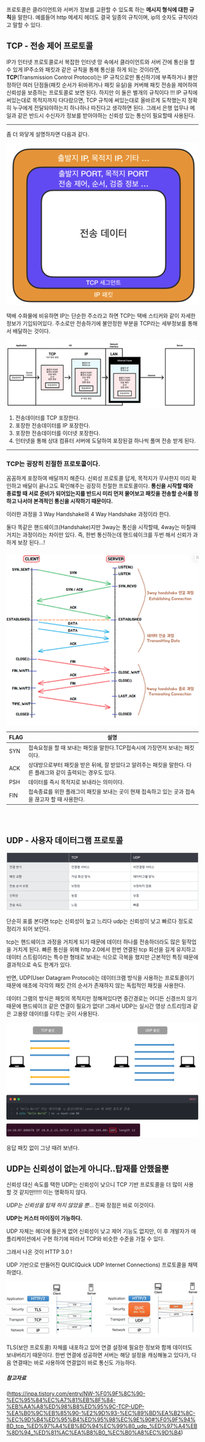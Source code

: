 

프로토콜은 클라이언트와 서버가 정보를 교환할 수 있도록 하는 **메시지 형식에 대한 규칙**을 말한다.
예를들어 http 메세지 헤더도 결국 일종의 규칙이며, ip의 숫자도 규칙이라고 말할 수 있다.

## TCP - 전송 제어 프로토콜


IP가 인터넷 프로토콜로서 복잡한 인터넷 망 속에서 클라이언트와 서버 간에 통신을 할 수 있게 IP주소와 패킷과 같은 규칙을 통해 통신을 하게 되는 것이라면,
**TCP**(Transmission Control Protocol)는 IP 규칙으로만 통신하기에 부족하거나 불안정하던 여러 단점들(패킷 순서가 뒤바뀌거나 패킷 유실)을 커버해
패킷 전송을 제어하여 신뢰성을 보증하는 프로토콜로 보면 된다.
하지만 이 둘은 별개의 규칙이다 !!!
IP 규칙에 써있는대로 목적지까지 다다랐으면, TCP 규칙에 써있는대로 올바르게 도착했는지 정확히 누구에게 전달되야하는지 하나하나 따진다고 생각하면 된다. 그래서 은행 업무나 메일과 같은 반드시 수신자가 정보를 받아야하는 신뢰성 있는 통신이 필요할때 사용된다.

---

좀 더 와닿게 설명하자면 다음과 같다.

![alt text](img/img.png)

택배 수화물에 비유하면 IP는 단순한 주소라고 하면 TCP는 택배 스티커와 같이 자세한 정보가 기입되어있다.
주소로만 전송하기에 불안정한 부분을 TCP라는 세부정보를 통해서 배달하는 것이다.


![alt text](img/img1.png)

1) 전송데이터를 TCP 포장한다.
2) 포장한 전송데이터를 IP 포장한다.
3) 포장한 전송데이터를 이더넷 포장한다.
4) 인터넷을 통해 상대 컴퓨터 서버에 도달하여 포장된걸 하나씩 풀며 전송 받게 된다.

---
### TCP는 굉장히 친절한 프로토콜이다.
꼼꼼하게 포장하여 배달까지 해준다.
신뢰성 프로토콜 답게, 목적지가 무사한지 미리 확인하고 배달이 끝나고도 확인해주는 굉장히 친절한 프로토콜이다.
**통신을 시작할 때와 종료할 때 서로 준비가 되어있는지를 반드시 미리 먼저 물어보고 패킷을 전송할 순서를 정하고 나서야 본격적인 통신을 시작하기 때문이다.**

이러한 과정을 3 Way Handshake와 4 Way Handshake 과정이라 한다.

둘다 똑같은 핸드쉐이크(Handshake)지만 3way는 통신을 시작할때, 4way는 마칠때 거치는 과정이라는 차이만 있다.
즉, 한번 통신하는데 핸드쉐이크를 두번 해서 신뢰가 과하게 보장 된다...!

![alt text](img/img2.png)

|FLAG|설명|
|---|---|
|SYN|접속요청을 할 때 보내는 패킷을 말한다.TCP접속시에 가장먼저 보내는 패킷이다.|
|ACK|상대방으로부터 패킷을 받은 뒤에, 잘 받았다고 알려주는 패킷을 말한다. 다른 플래그와 같이 출력되는 경우도 있다.|
|PSH|데이터를 즉시 목적지로 보내라는 의미이다.|
|FIN|접속종료를 위한 플래그이 패킷을 보내는 곳이 현재 접속하고 있는 곳과 접속을 끊고자 할 때 사용한다.|

<br></br>


## UDP - 사용자 데이터그램 프로토콜

![alt text](img/img3.png)

단순히 표를 본다면 tcp는 신뢰성이 높고 느리다 udp는 신뢰성이 낮고 빠르다 정도로 정리가 되어 보인다.

tcp는 핸드쉐이크 과정을 거치게 되기 때문에 데이터 하나를 전송하더라도 많은 밑작업을 거치게 된다.
빠른 통신을 위해 http 2.0에서 한번 연결된 tcp 회선을 길게 유지하고 데이터 스트림이라는 특수한 형태로 보내는 식으로 극복을 했지만 근본적인 특징 때문에 결과적으로 속도 한계가 있다.

반면, UDP(User Datagram Protocol)는 데이터크램 방식을 사용하는 프로토콜이기 때문에 애초에 각각의 패킷 간의 순서가 존재하지 않는 독립적인 패킷을 사용한다.

데이터 그램의 방식은 패킷의 목적지만 정해져있다면 중간경로는 어디든 신경쓰지 않기 때문에 핸드쉐이크 같은 연결이 필요가 없다!
그래서 UDP는 실시간 영상 스트리밍과 같은 고용량 데이터를 다루는 곳이 사용된다.

![alt text](img/img4.png)

응답 패킷 없이 그냥 때려 보낸다.


## UDP는 신뢰성이 없는게 아니다..탑재를 안했을뿐

신뢰성 대신 속도를 택한 UDP는 신뢰성이 낮으니 TCP 기반 프로토콜을 더 많이 사용 할 것 같지만!!!!! 이는 명확하지 않다.

*UDP는 신뢰성을 탑재 하지 않았을 뿐*... 진짜 장점은 바로 이것이다.

**UDP는 커스터 마이징이 가능하다.**

UDP 자체는 헤더에 들은게 없어 신뢰성이 낮고 제어 기능도 없지만, 이 후 개발자가 애플리케이션에서 구현 하기에 따라서 TCP와 비슷한 수준을 가질 수 있다.

그래서 나온 것이 HTTP 3.0 !

UDP 기반으로 만들어진 QUIC(Quick UDP Internet Connections) 프로토콜을 채택하였다.

![alt text](img/img5.png)

TLS(보안 프로토콜) 자체를 내포하고 있어 연결 설정에 필요한 정보와 함께 데이터도 보내버리기 때문이다.
한번 연결에 성공하면 서버는 해당 설정을 캐싱해놓고 있다가, 다음 연결때는 바로 사용하여 연결없이 바로 통신도 가능하다.


##### 참고자료
(https://inpa.tistory.com/entry/NW-%F0%9F%8C%90-%EC%95%84%EC%A7%81%EB%8F%84-%EB%AA%A8%ED%98%B8%ED%95%9C-TCP-UDP-%EA%B0%9C%EB%85%90-%E2%9D%93-%EC%89%BD%EA%B2%8C-%EC%9D%B4%ED%95%B4%ED%95%98%EC%9E%90#%F0%9F%94%8D_tcp_%ED%97%A4%EB%8D%94%EC%99%80_udp_%ED%97%A4%EB%8D%94_%ED%81%AC%EA%B8%B0_%EC%B0%A8%EC%9D%B4)
